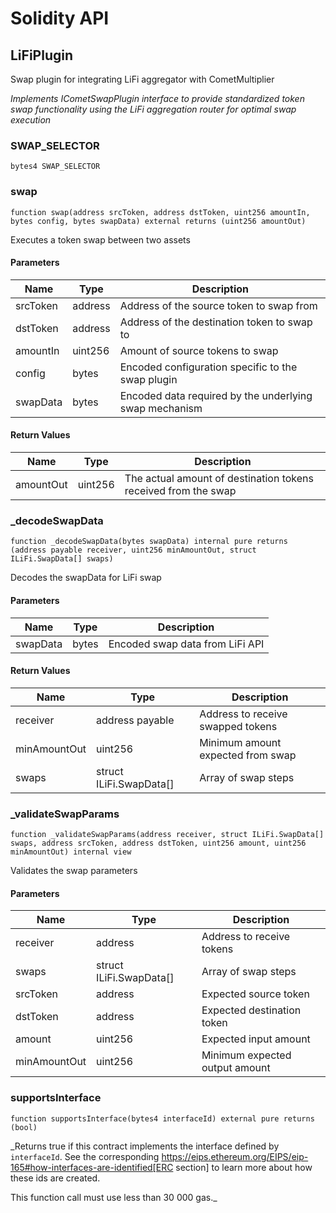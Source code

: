 # Solidity API

## LiFiPlugin

Swap plugin for integrating LiFi aggregator with CometMultiplier

_Implements ICometSwapPlugin interface to provide standardized token swap functionality
using the LiFi aggregation router for optimal swap execution_

### SWAP_SELECTOR

```solidity
bytes4 SWAP_SELECTOR
```

### swap

```solidity
function swap(address srcToken, address dstToken, uint256 amountIn, bytes config, bytes swapData) external returns (uint256 amountOut)
```

Executes a token swap between two assets

#### Parameters

| Name     | Type    | Description                                            |
| -------- | ------- | ------------------------------------------------------ |
| srcToken | address | Address of the source token to swap from               |
| dstToken | address | Address of the destination token to swap to            |
| amountIn | uint256 | Amount of source tokens to swap                        |
| config   | bytes   | Encoded configuration specific to the swap plugin      |
| swapData | bytes   | Encoded data required by the underlying swap mechanism |

#### Return Values

| Name      | Type    | Description                                                    |
| --------- | ------- | -------------------------------------------------------------- |
| amountOut | uint256 | The actual amount of destination tokens received from the swap |

### \_decodeSwapData

```solidity
function _decodeSwapData(bytes swapData) internal pure returns (address payable receiver, uint256 minAmountOut, struct ILiFi.SwapData[] swaps)
```

Decodes the swapData for LiFi swap

#### Parameters

| Name     | Type  | Description                     |
| -------- | ----- | ------------------------------- |
| swapData | bytes | Encoded swap data from LiFi API |

#### Return Values

| Name         | Type                    | Description                       |
| ------------ | ----------------------- | --------------------------------- |
| receiver     | address payable         | Address to receive swapped tokens |
| minAmountOut | uint256                 | Minimum amount expected from swap |
| swaps        | struct ILiFi.SwapData[] | Array of swap steps               |

### \_validateSwapParams

```solidity
function _validateSwapParams(address receiver, struct ILiFi.SwapData[] swaps, address srcToken, address dstToken, uint256 amount, uint256 minAmountOut) internal view
```

Validates the swap parameters

#### Parameters

| Name         | Type                    | Description                    |
| ------------ | ----------------------- | ------------------------------ |
| receiver     | address                 | Address to receive tokens      |
| swaps        | struct ILiFi.SwapData[] | Array of swap steps            |
| srcToken     | address                 | Expected source token          |
| dstToken     | address                 | Expected destination token     |
| amount       | uint256                 | Expected input amount          |
| minAmountOut | uint256                 | Minimum expected output amount |

### supportsInterface

```solidity
function supportsInterface(bytes4 interfaceId) external pure returns (bool)
```

\_Returns true if this contract implements the interface defined by
`interfaceId`. See the corresponding
https://eips.ethereum.org/EIPS/eip-165#how-interfaces-are-identified[ERC section]
to learn more about how these ids are created.

This function call must use less than 30 000 gas.\_
